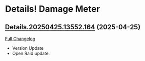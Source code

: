 # Details! Damage Meter

## [Details.20250425.13552.164](https://github.com/Tercioo/Details-Damage-Meter/tree/Details.20250425.13552.164) (2025-04-25)
[Full Changelog](https://github.com/Tercioo/Details-Damage-Meter/compare/Details.20250425.13551.164...Details.20250425.13552.164) 

- Version Update  
- Open Raid update.  
